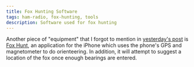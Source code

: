 ```yaml
---
title: Fox Hunting Software
tags: ham-radio, fox-hunting, tools
description: Software used for fox hunting
---
```


Another piece of "equipment" that I forgot to mention in [yesterday's post](/posts/2014-04-21-fox-hunting-equipment.html) is [Fox Hunt](http://foxhunt.rail.com/foxhunt/Home.html), an application for the iPhone which uses the phone's GPS and magnetometer to do orienteering. In addition, it will attempt to suggest a location of the fox once enough bearings are entered.
